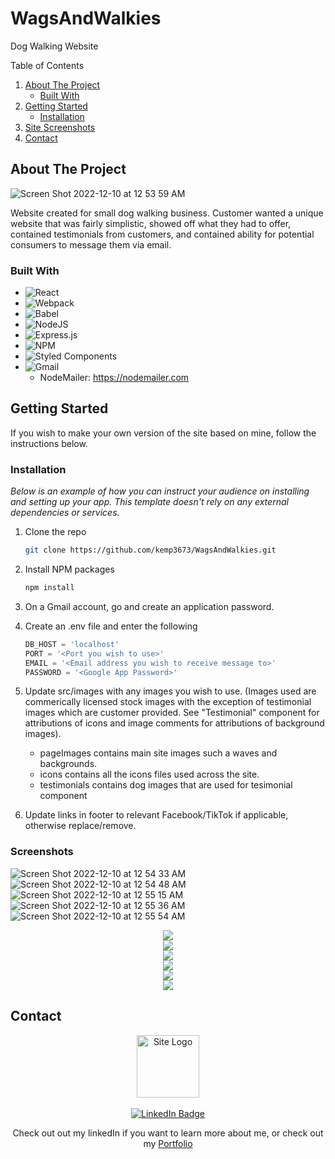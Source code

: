 # WagsAndWalkies
Dog Walking Website

<!-- TABLE OF CONTENTS -->

  <summary>Table of Contents</summary>
  <ol>
    <li>
      <a href="#about-the-project">About The Project</a>
      <ul>
        <li><a href="#built-with">Built With</a></li>
      </ul>
    </li>
    <li>
      <a href="#getting-started">Getting Started</a>
      <ul>
        <li><a href="#installation">Installation</a></li>
      </ul>
    </li>
    <li><a href="#screenshots">Site Screenshots</a></li>
    <li><a href="#contact">Contact</a></li>
  </ol>


<!-- ABOUT THE PROJECT -->
## About The Project
![Screen Shot 2022-12-10 at 12 53 59 AM](https://user-images.githubusercontent.com/102747919/206836301-463c70f5-a50f-4e94-8117-57ca6afe481e.png)


Website created for small dog walking business. Customer wanted a unique website that was fairly simplistic, showed off what they had to offer, contained testimonials from customers, and contained ability for potential consumers to message them via email.

### Built With

* ![React](https://img.shields.io/badge/react-%2320232a.svg?style=for-the-badge&logo=react&logoColor=%2361DAFB)
* ![Webpack](https://img.shields.io/badge/webpack-%238DD6F9.svg?style=for-the-badge&logo=webpack&logoColor=black)
* ![Babel](https://img.shields.io/badge/Babel-F9DC3e?style=for-the-badge&logo=babel&logoColor=black)
* ![NodeJS](https://img.shields.io/badge/node.js-6DA55F?style=for-the-badge&logo=node.js&logoColor=white)
* ![Express.js](https://img.shields.io/badge/express.js-%23404d59.svg?style=for-the-badge&logo=express&logoColor=%2361DAFB)
* ![NPM](https://img.shields.io/badge/NPM-%23000000.svg?style=for-the-badge&logo=npm&logoColor=white)
* ![Styled Components](https://img.shields.io/badge/styled--components-DB7093?style=for-the-badge&logo=styled-components&logoColor=white)
* ![Gmail](https://img.shields.io/badge/Gmail-D14836?style=for-the-badge&logo=gmail&logoColor=white)
  - NodeMailer: https://nodemailer.com


<!-- GETTING STARTED -->
## Getting Started

If you wish to make your own version of the site based on mine, follow the instructions below.

### Installation

_Below is an example of how you can instruct your audience on installing and setting up your app. This template doesn't rely on any external dependencies or services._

1. Clone the repo
   ```sh
   git clone https://github.com/kemp3673/WagsAndWalkies.git
   ```
2. Install NPM packages
   ```sh
   npm install
   ```
3. On a Gmail account, go and create an application password.

4. Create an .env file and enter the following
   ```js
   DB_HOST = 'localhost'
   PORT = '<Port you wish to use>'
   EMAIL = '<Email address you wish to receive message to>'
   PASSWORD = '<Google App Password>'
   ```
 7. Update src/images with any images you wish to use. (Images used are commerically licensed stock images with the exception of testimonial images which are customer provided. See "Testimonial" component for attributions of icons and image comments for attributions of background images).
    - pageImages contains main site images such a waves and backgrounds. 
    - icons contains all the icons files used across the site.
    - testimonials contains dog images that are used for tesimonial component
    
 8. Update links in footer to relevant Facebook/TikTok if applicable, otherwise replace/remove.



<!-- SCREENSHOTS -->
### Screenshots
![Screen Shot 2022-12-10 at 12 54 33 AM](https://user-images.githubusercontent.com/102747919/206836319-ffe0df2c-cb23-4b2e-979d-8cbf4dfb27c9.png)
![Screen Shot 2022-12-10 at 12 54 48 AM](https://user-images.githubusercontent.com/102747919/206836329-a215d27c-8d7c-434b-b9d6-28efbc646abc.png)
![Screen Shot 2022-12-10 at 12 55 15 AM](https://user-images.githubusercontent.com/102747919/206836349-71786520-e745-4480-adaa-74156888cadd.png)
![Screen Shot 2022-12-10 at 12 55 36 AM](https://user-images.githubusercontent.com/102747919/206836357-7c50c387-f2d9-41d9-9931-1ac17844c1f3.png)
![Screen Shot 2022-12-10 at 12 55 54 AM](https://user-images.githubusercontent.com/102747919/206836367-c302ad7c-5df9-48b0-9fe2-e8f665b0b315.png)
<div id="mobile" align="center">
    <img align="center" src="https://user-images.githubusercontent.com/102747919/206836524-743a592d-202b-44af-973d-d8aa797a3f15.png"/>
  <br/>
     <img align="center" src="https://user-images.githubusercontent.com/102747919/206836533-62d033a4-216d-4c2d-b323-6b44dfd2feab.png"/>
  <br/>
    <img align="center" src="https://user-images.githubusercontent.com/102747919/206836551-e41d8a80-ae0d-468f-9efa-7f34f44510ea.png"/>
  <br/>
    <img align="center" src="https://user-images.githubusercontent.com/102747919/206837679-a56293b4-40bb-42f4-a531-cb197849c57a.png"/>
  <br/>
    <img align="center" src="https://user-images.githubusercontent.com/102747919/206836583-67f0eeda-572a-41df-ba84-3009b448581e.png"/>
  <br/>
    <img align="center" src="https://user-images.githubusercontent.com/102747919/206836588-5253cc6f-111d-4822-9e03-9bf2d80e296e.png"/>
</div>


<!-- CONTACT -->
## Contact

<div id="badges" align="center">
  <a href="https://www.wagsandwalkies.dog">
    <img src="https://cdn-icons-png.flaticon.com/512/1581/1581645.png" alt="Site Logo" width="100"/>
       <!--   Created by Freepik from flaticon.com   -->
  <br></br>
  <a href="https://www.linkedin.com/in/nicholas-kempkes/">
    <img src="https://img.shields.io/badge/LinkedIn-blue?style=for-the-badge&logo=linkedin&logoColor=white" alt="LinkedIn Badge"/>
  </a>
  <p>Check out out my linkedIn if you want to learn more about me, or check out my <a href="https://www.nicholaskempkes.com">Portfolio</a></p>
</div>
